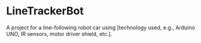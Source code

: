 # LineTrackerBot
A project for a line-following robot car using [technology used, e.g., Arduino UNO, IR sensors, motor driver shield, etc.].
